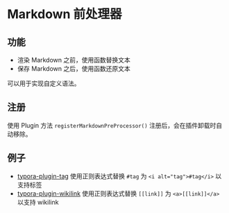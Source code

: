 # Markdown 前处理器

## 功能

- 渲染 Markdown 之前，使用函数替换文本
- 保存 Markdown 之后，使用函数还原文本

可以用于实现自定义语法。



## 注册

使用 Plugin 方法 `registerMarkdownPreProcessor()` 注册后，会在插件卸载时自动移除。



## 例子

- [typora-plugin-tag](https://github.com/typora-community-plugin/typora-plugin-tag) 使用正则表达式替换 `#tag` 为 `<i alt="tag">#tag</i>` 以支持标签
- [typora-plugin-wikilink](https://github.com/typora-community-plugin/typora-plugin-wikilink) 使用正则表达式替换 `[[link]]` 为 `<a>[[link]]</a>` 以支持 wikilink
